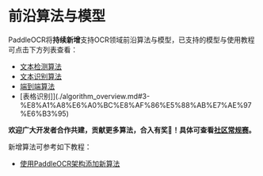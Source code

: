 # 前沿算法与模型

PaddleOCR将**持续新增**支持OCR领域前沿算法与模型，已支持的模型与使用教程可点击下方列表查看：

- [文本检测算法](./algorithm_overview.md#11-%E6%96%87%E6%9C%AC%E6%A3%80%E6%B5%8B%E7%AE%97%E6%B3%95)
- [文本识别算法](./algorithm_overview.md#12-%E6%96%87%E6%9C%AC%E8%AF%86%E5%88%AB%E7%AE%97%E6%B3%95)
- [端到端算法](./algorithm_overview.md#2-%E6%96%87%E6%9C%AC%E8%AF%86%E5%88%AB%E7%AE%97%E6%B3%95)
- [表格识别]](./algorithm_overview.md#3-%E8%A1%A8%E6%A0%BC%E8%AF%86%E5%88%AB%E7%AE%97%E6%B3%95)

**欢迎广大开发者合作共建，贡献更多算法，合入有奖🎁！具体可查看[社区常规赛](https://github.com/PaddlePaddle/PaddleOCR/issues/4982)。**

新增算法可参考如下教程：

- [使用PaddleOCR架构添加新算法](./add_new_algorithm.md)
